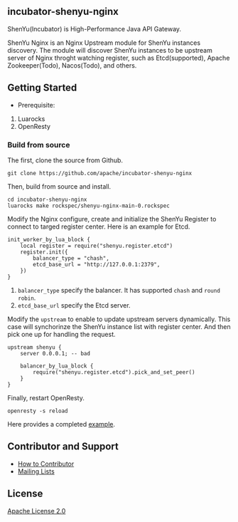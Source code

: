 incubator-shenyu-nginx
---

ShenYu(Incubator) is High-Performance Java API Gateway. 

ShenYu Nginx is an Nginx Upstream module for ShenYu instances discovery. The module will discover ShenYu instances to be upstream server of Nginx throght watching register, such as Etcd(supported), Apache Zookeeper(Todo), Nacos(Todo), and others.

## Getting Started

- Prerequisite:
1. Luarocks
2. OpenResty

### Build from source

The first, clone the source from Github.
```shell
git clone https://github.com/apache/incubator-shenyu-nginx
```

Then, build from source and install.
```shell
cd incubator-shenyu-nginx
luarocks make rockspec/shenyu-nginx-main-0.rockspec
```

Modify the Nginx configure, create and initialize the ShenYu Register to connect to targed register center.  Here is an example for Etcd.
```
init_worker_by_lua_block {
    local register = require("shenyu.register.etcd")
    register.init({
        balancer_type = "chash",
        etcd_base_url = "http://127.0.0.1:2379",
    })
}
```

1. `balancer_type` specify the balancer. It has supported `chash` and `round robin`.
2. `etcd_base_url` specify the Etcd server.

Modify the `upstream` to enable to update upstream servers dynamically. This case will synchorinze the ShenYu instance list with register center. 
And then pick one up for handling the request.
```
upstream shenyu {
    server 0.0.0.1; -- bad 
    
    balancer_by_lua_block {
        require("shenyu.register.etcd").pick_and_set_peer()
    }
}
```

Finally, restart OpenResty.
```shell
openresty -s reload
```

Here provides a completed [example](https://github.com/apache/incubator-shenyu-nginx/tree/main/example).

## Contributor and Support

* [How to Contributor](https://shenyu.apache.org/community/contributor-guide)
* [Mailing Lists](mailto:dev@shenyu.apache.org)

## License

[Apache License 2.0](https://apache.org/licenses/LICENSE-2.0)
